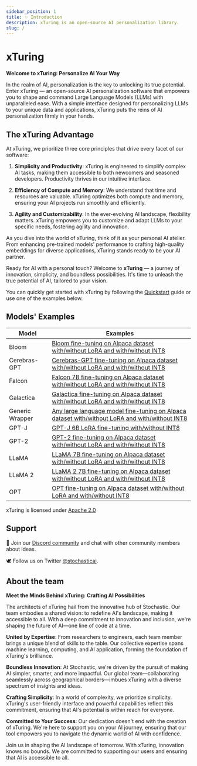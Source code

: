 ```yaml
---
sidebar_position: 1
title: ✨ Introduction
description: xTuring is an open-source AI personalization library.
slug: /
---
```


# xTuring

<!-- **xTuring** is an open-source AI personalization software. xTuring makes it easy to build and control
LLMs by providing simple interface to personalizing LLMs to your own data and application.

xTuring gives you the tools to:
- fine-tune LLMs using different approaches
- generate datasets from your data sources
- evaluate modified models

xTuring prioritizes:
- simplicity and productivity
- efficiency of compute and memory
- agility and customizability

### Installation
```bash
pip install xturing
```
-->


**Welcome to xTuring: Personalize AI Your Way**

In the realm of AI, personalization is the key to unlocking its true potential. Enter xTuring — an open-source AI personalization software that empowers you to shape and command Large Language Models (LLMs) with unparalleled ease. With a simple interface designed for personalizing LLMs to your unique data and applications, xTuring puts the reins of AI personalization firmly in your hands.

<!-- ## Empower Your AI Vision

Imagine a world where you have the power to fine-tune LLMs using various approaches, generate datasets from your data sources, and evaluate modified models—all streamlined through xTuring's intuitive tools. The stage is set for you to harness AI's prowess and elevate your projects to new heights. -->

## The xTuring Advantage

At xTuring, we prioritize three core principles that drive every facet of our software:

1. **Simplicity and Productivity**: xTuring is engineered to simplify complex AI tasks, making them accessible to both newcomers and seasoned developers. Productivity thrives in our intuitive interface.

2. **Efficiency of Compute and Memory**: We understand that time and resources are valuable. xTuring optimizes both compute and memory, ensuring your AI projects run smoothly and efficiently.

3. **Agility and Customizability**: In the ever-evolving AI landscape, flexibility matters. xTuring empowers you to customize and adapt LLMs to your specific needs, fostering agility and innovation.

<!-- ## Your AI Transformation Starts Here -->

As you dive into the world of xTuring, think of it as your personal AI atelier. From enhancing pre-trained models' performance to crafting high-quality embeddings for diverse applications, xTuring stands ready to be your AI partner.

Ready for AI with a personal touch? Welcome to **xTuring** — a journey of innovation, simplicity, and boundless possibilities. It's time to unleash the true potential of AI, tailored to your vision.

You can quickly get started with xTuring by following the [Quickstart](/overview/quickstart) guide or use one of the examples below.

<!-- ### UI Playground

![Playground UI Demo](/img/playground/ui-playground.gif)

### CLI Playground

![Playground CLI Demo](/img/playground/cli-playground.gif) -->

## Models' Examples

| Model | Examples |
| --- | --- |
| Bloom | [Bloom fine-tuning on Alpaca dataset with/without LoRA and with/without INT8](https://github.com/stochasticai/xturing/tree/main/examples/bloom) |
| Cerebras-GPT | [Cerebras-GPT fine-tuning on Alpaca dataset with/without LoRA and with/without INT8](https://github.com/stochasticai/xturing/tree/main/examples/cerebras) |
| Falcon | [Falcon 7B fine-tuning on Alpaca dataset with/without LoRA and with/without INT8](https://github.com/stochasticai/xturing/tree/main/examples/falcon) |
| Galactica | [Galactica fine-tuning on Alpaca dataset with/without LoRA and with/without INT8](https://github.com/stochasticai/xturing/tree/main/examples/galactica) |
| Generic Wrapper | [Any large language model fine-tuning on Alpaca dataset with/without LoRA and with/without INT8](https://github.com/stochasticai/xturing/tree/main/examples/generic) |
| GPT-J | [GPT-J 6B LoRA fine-tuning with/without INT8 ](https://github.com/stochasticai/xturing/tree/main/examples/gptj) |
| GPT-2 | [GPT-2 fine-tuning on Alpaca dataset with/without LoRA and with/without INT8](https://github.com/stochasticai/xturing/tree/main/examples/gpt2) |
| LLaMA | [LLaMA 7B fine-tuning on Alpaca dataset with/without LoRA and with/without INT8](https://github.com/stochasticai/xturing/tree/main/examples/llama) |
| LLaMA 2 | [LLaMA 2 7B fine-tuning on Alpaca dataset with/without LoRA and with/without INT8](https://github.com/stochasticai/xturing/tree/main/examples/llama2) |
| OPT | [OPT fine-tuning on Alpaca dataset with/without LoRA and with/without INT8](https://github.com/stochasticai/xturing/tree/main/examples/opt) |

xTuring is licensed under [Apache 2.0](https://github.com/stochasticai/xturing/blob/main/LICENSE)

## Support
💬 Join our [Discord community](https://discord.gg/YxHuQq8b) and chat with other community members about ideas.
<!-- [Join Community Discord](https://discord.gg/YxHuQq8b) <br/> -->
🕊️ Follow us on Twitter
[@stochasticai](https://twitter.com/stochasticai).

## About the team
<!-- Welcome to xTuring, an open-source AI personalization software created by Stochastic. Our mission is to make AI more accessible to everyone, regardless of their technical background. We believe that democratizing AI will lead to a more equitable and innovative future.

At Stochastic, we are committed to building effortless AI development, optimization and deployment to enable anyone to ship state-of-the-art AI models with production-grade performance. Our team includes top researchers and engineers who share the same vision of democratizing AI through advancements in efficient machine learning and computing.

We are passionate about making AI accessible and approachable, and we believe that the xTuring library is an important step towards achieving that goal. With xTuring, building and controlling LLMs has never been easier. Our simple interface allows you to personalize LLMs to your own data and application, making it possible for anyone to create and deploy AI models without extensive technical expertise.

At Stochastic, we value transparency, collaboration, and continuous improvement. We are proud to be a distributed team, working together from different parts of the world to create an open-source tool that empowers others to harness the power of AI. We believe that by working together and sharing our knowledge, we can build a more inclusive and equitable future for AI.

Thank you for choosing xTuring. We are committed to supporting our users and ensuring that AI is accessible to all. -->

**Meet the Minds Behind xTuring: Crafting AI Possibilities**

The architects of xTuring hail from the innovative hub of Stochastic. Our team embodies a shared vision: to redefine AI's landscape, making it accessible to all. With a deep commitment to innovation and inclusion, we're shaping the future of AI—one line of code at a time.

**United by Expertise**: From researchers to engineers, each team member brings a unique blend of skills to the table. Our collective expertise spans machine learning, computing, and AI application, forming the foundation of xTuring's brilliance.

**Boundless Innovation**: At Stochastic, we're driven by the pursuit of making AI simpler, smarter, and more impactful. Our global team—collaborating seamlessly across geographical borders—imbues xTuring with a diverse spectrum of insights and ideas.

**Crafting Simplicity**: In a world of complexity, we prioritize simplicity. xTuring's user-friendly interface and powerful capabilities reflect this commitment, ensuring that AI's potential is within reach for everyone.

**Committed to Your Success**: Our dedication doesn't end with the creation of xTuring. We're here to support you on your AI journey, ensuring that our tool empowers you to navigate the dynamic world of AI with confidence.

Join us in shaping the AI landscape of tomorrow. With xTuring, innovation knows no bounds. We are committed to supporting our users and ensuring that AI is accessible to all.

